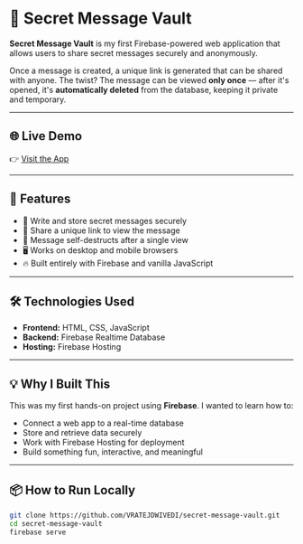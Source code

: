# 🔐 Secret Message Vault

**Secret Message Vault** is my first Firebase-powered web application that allows users to share secret messages securely and anonymously.

Once a message is created, a unique link is generated that can be shared with anyone. The twist? The message can be viewed **only once** — after it's opened, it's **automatically deleted** from the database, keeping it private and temporary.

---

## 🌐 Live Demo

👉 [Visit the App](https://secret-message-vault-bd707.web.app)

---

## 🚀 Features

- 🔏 Write and store secret messages securely
- 📎 Share a unique link to view the message
- 🧨 Message self-destructs after a single view
- 🖥️ Works on desktop and mobile browsers
- 🔥 Built entirely with Firebase and vanilla JavaScript

---

## 🛠️ Technologies Used

- **Frontend:** HTML, CSS, JavaScript
- **Backend:** Firebase Realtime Database
- **Hosting:** Firebase Hosting

---

## 💡 Why I Built This

This was my first hands-on project using **Firebase**. I wanted to learn how to:
- Connect a web app to a real-time database
- Store and retrieve data securely
- Work with Firebase Hosting for deployment
- Build something fun, interactive, and meaningful

---

## 📦 How to Run Locally

```bash
git clone https://github.com/VRATEJDWIVEDI/secret-message-vault.git
cd secret-message-vault
firebase serve
